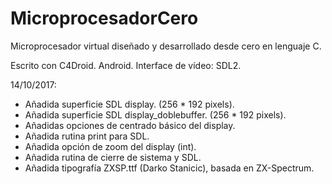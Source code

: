 # MicroprocesadorCero
Microprocesador virtual diseñado y desarrollado desde cero en lenguaje C.

Escrito con C4Droid. Android.
Interface de vídeo: SDL2.

14/10/2017:
- Añadida superficie SDL display. (256 * 192 pixels).
- Añadida superficie SDL display_doblebuffer. (256 * 192 pixels).
- Añadidas opciones de centrado básico del display.
- Añadida rutina print para SDL.
- Añadida opción de zoom del display (int).
- Añadida rutina de cierre de sistema y SDL.
- Añadida tipografía ZXSP.ttf (D a r k o   S t a n i c i c ), basada en ZX-Spectrum.